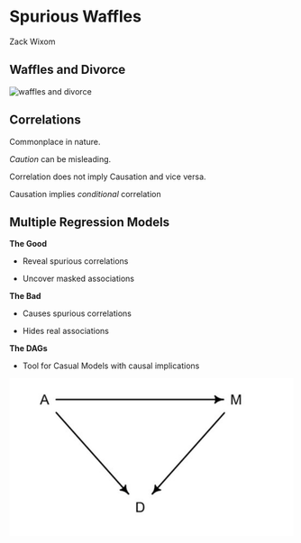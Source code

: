 Spurious Waffles
================
Zack Wixom

## Waffles and Divorce

![waffles and
divorce](Home/School/Marketing/'Quant%20Analytics'/Repo/zack-wixom/Figures/wafflesanddivorce.png)

## Correlations

Commonplace in nature.

*Caution* can be misleading.

Correlation does not imply Causation and vice versa.

Causation implies *conditional* correlation

## Multiple Regression Models

**The Good**

-   Reveal spurious correlations

-   Uncover masked associations

**The Bad**

-   Causes spurious correlations

-   Hides real associations

**The DAGs**

-   Tool for Casual Models with causal implications

![dagimage](Figures/dagimage.png)
